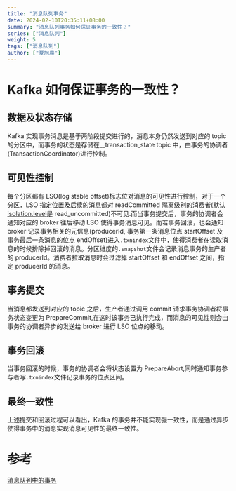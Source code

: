 ```yaml
---
title: "消息队列事务"
date: 2024-02-10T20:35:11+08:00
summary: "消息队列事务如何保证事务的一致性？"
series: ["消息队列"]
weight: 5
tags: ["消息队列"]
author: ["夏旭晨"]
---
```


# Kafka 如何保证事务的一致性？

## 数据及状态存储

Kafka 实现事务消息是基于两阶段提交进行的，消息本身仍然发送到对应的 topic 的分区中，而事务的状态是存储在\_\_transaction_state topic 中，由事务的协调者(TransactionCoordinator)进行控制。

## 可见性控制

每个分区都有 LSO(log stable offset)标志位对消息的可见性进行控制，对于一个分区，LSO 指定位置及后续的消息都对 readCommitted 隔离级别的消费者(默认[isolation.level](https://kafka.apache.org/documentation/#consumerconfigs_isolation.level)是 read_uncommitted)不可见.而当事务提交后，事务的协调者会通知对应的 broker 往后移动 LSO 使得事务消息可见。而若事务回滚，也会通知 broker 记录事务相关的元信息(producerId, 事务第一条消息位点 startOffset 及事务最后一条消息的位点 endOffset)进入`.txnindex`文件中，使得消费者在读取消息的时候排除掉回滚的消息。分区维度的`.snapshot`文件会记录消息事务的生产者的 producerId。消费者拉取消息时会过滤掉 startOffset 和 endOffset 之间，指定 producerId 的消息。

## 事务提交

当消息都发送到对应的 topic 之后，生产者通过调用 commit 请求事务协调者将事务状态变更为 PrepareCommit,在这时该事务已执行完成，而消息的可见性则会由事务的协调者异步的发送给 broker 进行 LSO 位点的移动。

## 事务回滚

当事务回滚的时候，事务的协调者会将状态设置为 PrepareAbort,同时通知事务参与者写`.txnindex`文件记录事务的位点区间。

## 最终一致性

上述提交和回滚过程可以看出，Kafka 的事务并不能实现强一致性，而是通过异步使得事务中的消息实现消息可见性的最终一致性。

# 参考

[消息队列中的事务](https://blog-git-preview-sspirits.vercel.app/p/what-is-trasaction-in-message-queue)
